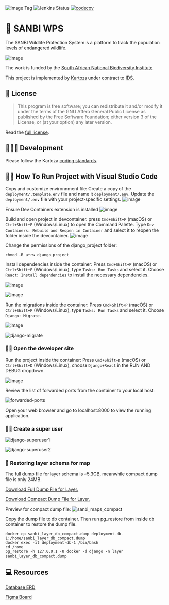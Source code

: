 ![Image Tag](https://img.shields.io/badge/Staging%20Image%20Tag:-0.0.1--75fbe9f--sta-blue.svg)
![Jenkins Status](https://img.shields.io/badge/Staging%20Jenkins%20Build%20Status:-SUCCESS-green.svg)
[![codecov](https://codecov.io/gh/kartoza/sawps/branch/main/graph/badge.svg)](https://codecov.io/gh/kartoza/sawps/)


# 🦏 SANBI WPS

The SANBI Wildlife Protection System is a platform to track the population levels of endangered wildlife.

![image](https://github.com/kartoza/sawps/assets/178003/09311bc9-6862-4fc1-a526-1ec998d994b4)

The work is funded by the [South African National Biodiversity Institute](https://www.sanbi.org/)


This project is implemented by [Kartoza](https://kartoza.com/) under contract to [IDS](https://ids-cc.co.za/).

## 📒 License

> This program is free software; you can redistribute it and/or modify
> it under the terms of the GNU Affero General Public License as published by
> the Free Software Foundation; either version 3 of the License, or
> (at your option) any later version.

Read the [full license](LICENSE).

## 🧑🏽‍💻 Development

Please follow the Kartoza [coding standards](https://kartoza.github.io/TheKartozaHandbook/development/conventions/coding_standards/#compliance).


## 🏃‍♂️ How To Run Project with Visual Studio Code

Copy and customize environnment file: Create a copy of the ```deployment/.template.env``` file and name it ```deployment/.env```. Update the ```deployment/.env``` file with your project-specific settings.
![image](https://user-images.githubusercontent.com/178003/231014472-c77f7a00-1a1d-43d0-8c06-ef9634f2ccc7.png)


Ensure Dev Containers extension is installed
![image](https://user-images.githubusercontent.com/178003/231014270-65212ed8-6d78-4966-9c2b-f9ebe82f9025.png)

Build and open project in devcontainer: press ```Cmd+Shift+P``` (macOS) or ```Ctrl+Shift+P``` (Windows/Linux) to open the Command Palette. Type ```Dev Containers: Rebuild and Reopen in Container``` and select it to reopen the folder inside the devcontainer.
![image](https://user-images.githubusercontent.com/178003/231014643-3e4e9e56-1d03-4e15-9015-9f85a2a715a2.png)

Change the permissions of the django_project folder:

```
chmod -R a+rw django_project
```

Install dependencies inside the container: Press ```Cmd+Shift+P``` (macOS) or ```Ctrl+Shift+P``` (Windows/Linux), type ```Tasks: Run Tasks``` and select it. Choose ```React: Install dependencies``` to install the necessary dependencies.

![image](https://user-images.githubusercontent.com/178003/231015768-39803d00-95dc-42c7-a08f-ab58ac09fa58.png)

![image](https://user-images.githubusercontent.com/178003/231016195-5d78356b-e802-40f6-aa33-82404b65925d.png)


Run the migrations inside the container: Press ```Cmd+Shift+P``` (macOS) or ```Ctrl+Shift+P``` (Windows/Linux), type ```Tasks: Run Tasks``` and select it. Choose ```Django: Migrate```.

![image](https://user-images.githubusercontent.com/178003/231015768-39803d00-95dc-42c7-a08f-ab58ac09fa58.png)

![django-migrate](https://github.com/timlinux/sawps/assets/178003/7ae66c26-2323-4664-9ead-b6c27dd5ad31)

### 👩‍💻 Open the developer site

Run the project inside the container: Press ```Cmd+Shift+D``` (macOS) or ```Ctrl+Shift+D``` (Windows/Linux), choose ```Django+React``` in the RUN AND DEBUG dropdown.

![image](https://user-images.githubusercontent.com/178003/231016537-cda1d85f-5123-45ef-8f51-c12e90e1d0c9.png)


Review the list of forwarded ports from the container to your local host:

![forwarded-ports](https://github.com/timlinux/sawps/assets/178003/23a38e37-5e27-482a-8dba-07798b0a8e40)


Open your web browser and go to localhost:8000 to view the running application.

### 👩‍🏭 Create a super user

![django-superuser1](https://github.com/timlinux/sawps/assets/178003/a7cfc797-5738-4de8-bdaa-deffce905c53)


![django-superuser2](https://github.com/timlinux/sawps/assets/178003/35f9f06e-79c3-405d-b7ce-b82a35ff28ac)

### 💽 Restoring layer schema for map

The full dump file for layer schema is ~5.3GB, meanwhile compact dump file is only 24MB.

[Download Full Dump File for Layer.](https://drive.google.com/file/d/1-6y5tuMNc2sQ1G3qjyntL4PDV6ubCnbc/view?usp=sharing)

[Download Compact Dump File for Layer.](https://drive.google.com/file/d/1Q0WhUP74MCoC_JcD4qMK1Egs575xrhqQ/view?usp=sharing)

Preview for compact dump file:
![sanbi_maps_compact](https://github.com/danangmassandy/sawps/assets/5819076/7bac8cef-142a-4512-a7d2-93c189abc0f1)

Copy the dump file to db container. Then run pg_restore from inside db container to restore the dump file.

```
docker cp sanbi_layer_db_compact.dump deployment-db-1:/home/sanbi_layer_db_compact.dump
docker exec -it deployment-db-1 /bin/bash
cd /home
pg_restore -h 127.0.0.1 -U docker -d django -n layer sanbi_layer_db_compact.dump
```


## 💻 Resources

[Database ERD](https://drive.google.com/file/d/1O92w2zwbKm_SARXnXIljHbX-rQPmFiXM/view?usp=sharing)

[Figma Board](https://www.figma.com/file/T6JEAAXTWzA9OIfAQe3iW7/SANBI?node-id=6-2&t=4T7COmsnfif2Nwwn-0)

